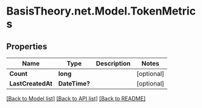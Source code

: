 
# BasisTheory.net.Model.TokenMetrics

## Properties

Name | Type | Description | Notes
------------ | ------------- | ------------- | -------------
**Count** | **long** |  | [optional] 
**LastCreatedAt** | **DateTime?** |  | [optional] 

[[Back to Model list]](../README.md#documentation-for-models)
[[Back to API list]](../README.md#documentation-for-api-endpoints)
[[Back to README]](../README.md)

